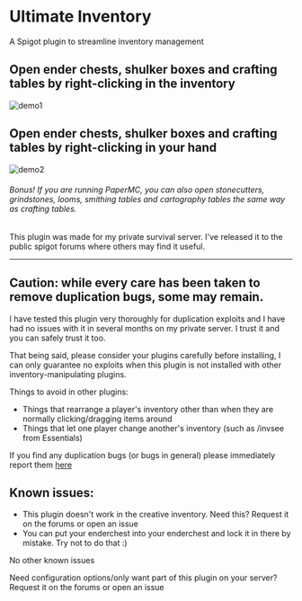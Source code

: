 # Ultimate Inventory
A Spigot plugin to streamline inventory management

## Open ender chests, shulker boxes and crafting tables by right-clicking **in the inventory**
![demo1](https://user-images.githubusercontent.com/21290233/232254337-f1f93c3f-a896-418f-9473-ad58645b00f3.gif)

## Open ender chests, shulker boxes and crafting tables by right-clicking **in your hand**
![demo2](https://user-images.githubusercontent.com/21290233/232255429-a0437498-1c26-4fcd-8393-4da04e667f01.gif)

###### Bonus! If you are running PaperMC, you can also open stonecutters, grindstones, looms, smithing tables and cartography tables the same way as crafting tables.

This plugin was made for my private survival server. I've released it to the public spigot forums where others may find it useful.

----

## **Caution: while every care has been taken to remove duplication bugs, some may remain.**

I have tested this plugin very thoroughly for duplication exploits and I have had no issues with it in several months on my private server. I trust it and you can safely trust it too.

That being said, please consider your plugins carefully before installing, I can only guarantee no exploits when this plugin is not installed with other inventory-manipulating plugins.

Things to avoid in other plugins:
- Things that rearrange a player's inventory other than when they are normally clicking/dragging items around
- Things that let one player change another's inventory (such as /invsee from Essentials)

If you find any duplication bugs (or bugs in general) please immediately report them [here](https://github.com/percyqaz/Shulkerbox/issues)

## Known issues:
- This plugin doesn't work in the creative inventory. Need this? Request it on the forums or open an issue
- You can put your enderchest into your enderchest and lock it in there by mistake. Try not to do that :)

No other known issues

Need configuration options/only want part of this plugin on your server? Request it on the forums or open an issue
